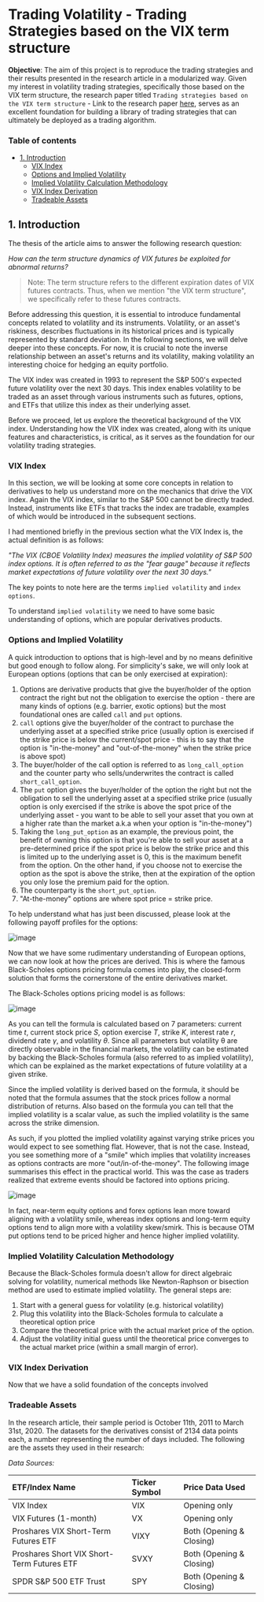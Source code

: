 # Trading Volatility - Trading Strategies based on the VIX term structure

**Objective**: The aim of this project is to reproduce the trading strategies and their results presented in the research article in a modularized way. Given my interest in volatility trading strategies, specifically those based on the VIX term structure, the research paper titled `Trading strategies based on the VIX term structure` - Link to the research paper [here](./FULLTEXT01.pdf), serves as an excellent foundation for building a library of trading strategies that can ultimately be deployed as a trading algorithm.

### Table of contents

- [1. Introduction](#1-introduction)
  - [VIX Index](#vix-index)
  - [Options and Implied Volatility](#options-and-implied-volatility)
  - [Implied Volatility Calculation Methodology](#implied-volatility-calculation-methodology)
  - [VIX Index Derivation](#vix-index-derivation)
  - [Tradeable Assets](#tradeable-assets)

## 1. Introduction

The thesis of the article aims to answer the following research question:

_How can the term structure dynamics of VIX futures be exploited for abnormal returns?_

> Note: The term structure refers to the different expiration dates of VIX futures contracts. Thus, when we mention "the VIX term structure", we specifically refer to these futures contracts.

Before addressing this question, it is essential to introduce fundamental concepts related to volatility and its instruments. Volatility, or an asset's riskiness, describes fluctuations in its historical prices and is typically represented by standard deviation. In the following sections, we will delve deeper into these concepts. For now, it is crucial to note the inverse relationship between an asset's returns and its volatility, making volatility an interesting choice for hedging an equity portfolio.

The VIX index was created in 1993 to represent the S&P 500's expected future volatility over the next 30 days. This index enables volatility to be traded as an asset through various instruments such as futures, options, and ETFs that utilize this index as their underlying asset.

Before we proceed, let us explore the theoretical background of the VIX index. Understanding how the VIX index was created, along with its unique features and characteristics, is critical, as it serves as the foundation for our volatility trading strategies.

### VIX Index

In this section, we will be looking at some core concepts in relation to derivatives to help us understand more on the mechanics that drive the VIX index. Again the VIX index, similar to the S&P 500 cannot be directly traded. Instead, instruments like ETFs that tracks the index are tradable, examples of which would be introduced in the subsequent sections.

I had mentioned briefly in the previous section what the VIX Index is, the actual definition is as follows:

_"The VIX (CBOE Volatility Index) measures the implied volatility of S&P 500 index options. It is often referred to as the "fear gauge" because it reflects market expectations of future volatility over the next 30 days."_

The key points to note here are the terms `implied volatility` and `index options`.

To understand `implied volatility` we need to have some basic understanding of options, which are popular derivatives products. 

### Options and Implied Volatility

A quick introduction to options that is high-level and by no means definitive but good enough to follow along. For simplicity's sake, we will only look at European options (options that can be only exercised at expiration):
1. Options are derivative products that give the buyer/holder of the option contract the right but not the obligation to exercise the option - there are many kinds of options (e.g. barrier, exotic options) but the most foundational ones are called `call` and `put` options.
2. `call` options give the buyer/holder of the contract to purchase the underlying asset at a specified strike price (usually option is exercised if the strike price is below the current/spot price - this is to say that the option is "in-the-money" and "out-of-the-money" when the strike price is above spot)
3. The buyer/holder of the call option is referred to as `long_call_option` and the counter party who sells/underwrites the contract is called `short_call_option`.
4.  The `put` option gives the buyer/holder of the option the right but not the obligation to sell the underlying asset at a specified strike price (usually option is only exercised if the strike is above the spot price of the underlying asset - you want to be able to sell your asset that you own at a higher rate than the market a.k.a when your option is "in-the-money")
5.  Taking the `long_put_option` as an example, the previous point, the benefit of owning this option is that you're able to sell your asset at a pre-determined price if the spot price is below the strike price and this is limited up to the underlying asset is 0, this is the maximum benefit from the option. On the other hand, if you choose not to exercise the option as the spot is above the strike, then at the expiration of the option you only lose the premium paid for the option.
6.  The counterparty is the `short_put_option`.
7.  "At-the-money" options are where spot price = strike price.

To help understand what has just been discussed, please look at the following payoff profiles for the options:

![image](https://github.com/user-attachments/assets/9ec07388-90a5-47f8-8edc-43d77586de3f)

Now that we have some rudimentary understanding of European options, we can now look at how the prices are derived. This is where the famous Black-Scholes options pricing formula comes into play, the closed-form solution that forms the cornerstone of the entire derivatives market. 

The Black-Scholes options pricing model is as follows:

![image](https://github.com/user-attachments/assets/221d801a-2225-4773-8a15-e29f4133415a)

As you can tell the formula is calculated based on 7 parameters: current time _t_, current stock price _S_, option exercise _T_, strike _K_, interest rate _r_, dividend rate _γ_, and volatility _θ_. Since all parameters but volatility θ are directly observable in the financial markets, the volatility can be estimated by backing the Black-Scholes formula (also referred to as implied volatility), which can be explained as the market expectations of future volatility at a given strike.

Since the implied volatility is derived based on the formula, it should be noted that the formula assumes that the stock prices follow a normal distribution of returns. Also based on the formula you can tell that the implied volatility is a scalar value, as such the implied volatility is the same across the strike dimension.

As such, if you plotted the implied volatility against varying strike prices you would expect to see something flat. However, that is not the case. Instead, you see something more of a "smile" which implies that volatility increases as options contracts are more "out/in-of-the-money". The following image summarises this effect in the practical world. This was the case as traders realized that extreme events should be factored into options pricing.

![image](https://github.com/user-attachments/assets/d1c7116d-a758-4b09-b858-8364a2930bb9)

In fact, near-term equity options and forex options lean more toward aligning with a volatility smile, whereas index options and long-term equity options tend to align more with a volatility skew/smirk. This is because OTM put options tend to be priced higher and hence higher implied volatility.

### Implied Volatility Calculation Methodology

Because the Black-Scholes formula doesn't allow for direct algebraic solving for volatility, numerical methods like Newton-Raphson or bisection method are used to estimate implied volatility. The general steps are:
1. Start with a general guess for volatility (e.g. historical volatility)
2. Plug this volatility into the Black-Scholes formula to calculate a theoretical option price
3. Compare the theoretical price with the actual market price of the option.
4. Adjust the volatility initial guess until the theoretical price converges to the actual market price (within a small margin of error).

### VIX Index Derivation

Now that we have a solid foundation of the concepts involved

### Tradeable Assets

In the research article, their sample period is October 11th, 2011 to March 31st, 2020. The datasets for the derivatives consist of 2134 data points each, a number representing the number of days included. The following are the assets they used in their research:

_Data Sources:_

| ETF/Index Name | Ticker Symbol | Price Data Used |
|:---------------|:--------------|:----------------|
| VIX Index | VIX | Opening only |
| VIX Futures (1-month) | VX | Opening only |
| Proshares VIX Short-Term Futures ETF | VIXY | Both (Opening & Closing) |
| Proshares Short VIX Short-Term Futures ETF | SVXY | Both (Opening & Closing) |
| SPDR S&P 500 ETF Trust | SPY | Both (Opening & Closing) |
